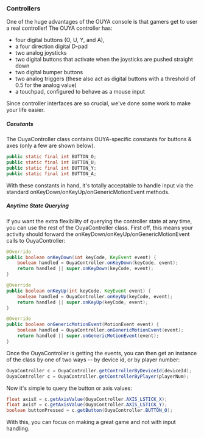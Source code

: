 ### Controllers

One of the huge advantages of the OUYA console is that gamers get to user a real controller!  The OUYA controller has:
- four digital buttons (O, U, Y, and A), 
- a four direction digital D-pad
- two analog joysticks
- two digital buttons that activate when the joysticks are pushed straight down
- two digital bumper buttons
- two analog triggers (these also act as digital buttons with a threshold of 0.5 for the analog value)
- a touchpad, configured to behave as a mouse input

Since controller interfaces are so crucial, we've done some work to make your life easier.

##### Constants

The OuyaController class contains OUYA-specific constants for buttons & axes (only a few are shown below).
```java
public static final int BUTTON_O;
public static final int BUTTON_U;
public static final int BUTTON_Y;
public static final int BUTTON_A;
```

With these constants in hand, it's totally acceptable to handle input via the standard onKeyDown/onKeyUp/onGenericMotionEvent methods.

##### Anytime State Querying

If you want the extra flexibility of querying the controller state at any time, you can use the rest of the OuyaController class.
First off, this means your activity should forward the onKeyDown/onKeyUp/onGenericMotionEvent calls to OuyaController:

```java
@Override
public boolean onKeyDown(int keyCode, KeyEvent event) {
    boolean handled = OuyaController.onKeyDown(keyCode, event);
    return handled || super.onKeyDown(keyCode, event);
}

@Override
public boolean onKeyUp(int keyCode, KeyEvent event) {
    boolean handled = OuyaController.onKeyUp(keyCode, event);
    return handled || super.onKeyUp(keyCode, event);
}

@Override
public boolean onGenericMotionEvent(MotionEvent event) {
    boolean handled = OuyaController.onGenericMotionEvent(event);
    return handled || super.onGenericMotionEvent(event);
}
```

Once the OuyaController is getting the events, you can then get an instance of the class by one of two ways -- by device id, or by player number:

```java
OuyaController c = OuyaController.getControllerByDeviceId(deviceId);
OuyaController c = OuyaController.getControllerByPlayer(playerNum);
```

Now it's simple to query the button or axis values:

```java
float axisX = c.getAxisValue(OuyaController.AXIS_LSTICK_X);
float axisY = c.getAxisValue(OuyaController.AXIS_LSTICK_Y);
boolean buttonPressed = c.getButton(OuyaController.BUTTON_O);
```

With this, you can focus on making a great game and not with input handling.
